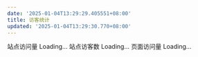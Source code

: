 ```yaml
---
date: '2025-01-04T13:29:29.405551+08:00'
title: 访客统计
updated: '2025-01-04T13:29:30.770+08:00'
---
```

<!DOCTYPE html>
<html lang="zh_CN">
<head>
    <meta charset="UTF-8">
    <meta http-equiv="X-UA-Compatible" content="IE=edge">
    <meta name="viewport" content="width=device-width, initial-scale=1.0">
    <title>Document</title>
</head>
<body>
    站点访问量 <span id="qexo-site-pv">Loading...</span>
    站点访客数 <span id="qexo-site-uv">Loading...</span>
    页面访问量 <span id="qexo-page-pv">Loading...</span>
    <script src="https://cdn.jsdelivr.net/npm/qexo-static@1.6.0/hexo/statistic.js"></script>
    <script>
        loadStatistic("https://qexo.kaoqy.me")
    </script>
</body>
</html>
